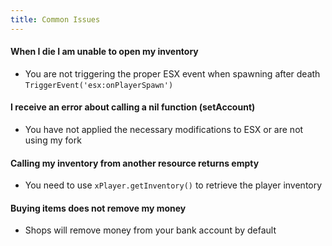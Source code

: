 ```yaml
---
title: Common Issues
---
```


#### When I die I am unable to open my inventory
- You are not triggering the proper ESX event when spawning after death `TriggerEvent('esx:onPlayerSpawn')`

#### I receive an error about calling a nil function (setAccount)
- You have not applied the necessary modifications to ESX or are not using my fork

#### Calling my inventory from another resource returns empty
- You need to use `xPlayer.getInventory()` to retrieve the player inventory

#### Buying items does not remove my money
- Shops will remove money from your bank account by default
